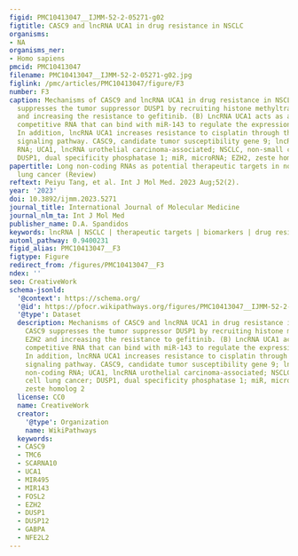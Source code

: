 ```yaml
---
figid: PMC10413047__IJMM-52-2-05271-g02
figtitle: CASC9 and lncRNA UCA1 in drug resistance in NSCLC
organisms:
- NA
organisms_ner:
- Homo sapiens
pmcid: PMC10413047
filename: PMC10413047__IJMM-52-2-05271-g02.jpg
figlink: /pmc/articles/PMC10413047/figure/F3
number: F3
caption: Mechanisms of CASC9 and lncRNA UCA1 in drug resistance in NSCLC. (A) CASC9
  suppresses the tumor suppressor DUSP1 by recruiting histone methyltransferase EZH2
  and increasing the resistance to gefitinib. (B) LncRNA UCA1 acts as an endogenous
  competitive RNA that can bind with miR-143 to regulate the expression of FOSL2.
  In addition, lncRNA UCA1 increases resistance to cisplatin through the UCA1/miR-495/NRF2
  signaling pathway. CASC9, candidate tumor susceptibility gene 9; lncRNA, long non-coding
  RNA; UCA1, lncRNA urothelial carcinoma-associated; NSCLC, non-small cell lung cancer;
  DUSP1, dual specificity phosphatase 1; miR, microRNA; EZH2, zeste homolog 2
papertitle: Long non-coding RNAs as potential therapeutic targets in non-small cell
  lung cancer (Review)
reftext: Peiyu Tang, et al. Int J Mol Med. 2023 Aug;52(2).
year: '2023'
doi: 10.3892/ijmm.2023.5271
journal_title: International Journal of Molecular Medicine
journal_nlm_ta: Int J Mol Med
publisher_name: D.A. Spandidos
keywords: lncRNA | NSCLC | therapeutic targets | biomarkers | drug resistance
automl_pathway: 0.9400231
figid_alias: PMC10413047__F3
figtype: Figure
redirect_from: /figures/PMC10413047__F3
ndex: ''
seo: CreativeWork
schema-jsonld:
  '@context': https://schema.org/
  '@id': https://pfocr.wikipathways.org/figures/PMC10413047__IJMM-52-2-05271-g02.html
  '@type': Dataset
  description: Mechanisms of CASC9 and lncRNA UCA1 in drug resistance in NSCLC. (A)
    CASC9 suppresses the tumor suppressor DUSP1 by recruiting histone methyltransferase
    EZH2 and increasing the resistance to gefitinib. (B) LncRNA UCA1 acts as an endogenous
    competitive RNA that can bind with miR-143 to regulate the expression of FOSL2.
    In addition, lncRNA UCA1 increases resistance to cisplatin through the UCA1/miR-495/NRF2
    signaling pathway. CASC9, candidate tumor susceptibility gene 9; lncRNA, long
    non-coding RNA; UCA1, lncRNA urothelial carcinoma-associated; NSCLC, non-small
    cell lung cancer; DUSP1, dual specificity phosphatase 1; miR, microRNA; EZH2,
    zeste homolog 2
  license: CC0
  name: CreativeWork
  creator:
    '@type': Organization
    name: WikiPathways
  keywords:
  - CASC9
  - TMC6
  - SCARNA10
  - UCA1
  - MIR495
  - MIR143
  - FOSL2
  - EZH2
  - DUSP1
  - DUSP12
  - GABPA
  - NFE2L2
---
```

